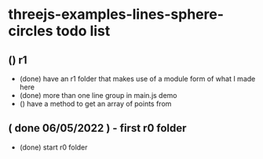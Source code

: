 # threejs-examples-lines-sphere-circles todo list

## () r1
* (done) have an r1 folder that makes use of a module form of what I made here
* (done) more than one line group in main.js demo
* () have a method to get an array of points from 

## ( done 06/05/2022 ) - first r0 folder
* (done) start r0 folder